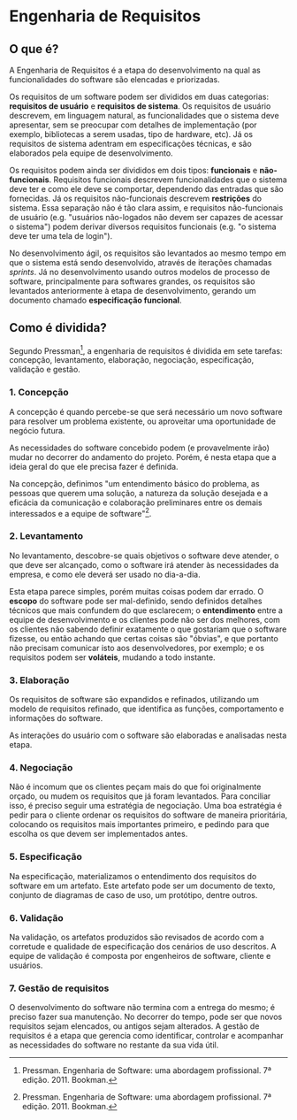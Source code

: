 # Engenharia de Requisitos

## O que é?

A Engenharia de Requisitos é a etapa do desenvolvimento na qual as funcionalidades do software são elencadas e 
priorizadas. 

Os requisitos de um software podem ser divididos em duas categorias: **requisitos de usuário** e **requisitos de 
sistema**. Os requisitos de usuário descrevem, em linguagem natural, as funcionalidades que o sistema deve apresentar,
sem se preocupar com detalhes de implementação (por exemplo, bibliotecas a serem usadas, tipo de hardware, etc). Já os
requisitos de sistema adentram em especificações técnicas, e são elaborados pela equipe de desenvolvimento.

Os requisitos podem ainda ser divididos em dois tipos: **funcionais** e **não-funcionais**. Requisitos funcionais
descrevem funcionalidades que o sistema deve ter e como ele deve se comportar, dependendo das entradas que são 
fornecidas. Já os requisitos não-funcionais descrevem **restrições** do sistema. Essa separação não é tão clara assim,
e requisitos não-funcionais de usuário (e.g. "usuários não-logados não devem ser capazes de acessar o sistema") podem 
derivar diversos requisitos funcionais (e.g. "o sistema deve ter uma tela de login").

No desenvolvimento ágil, os requisitos são levantados ao mesmo tempo em que o sistema está sendo desenvolvido, através
de iterações chamadas _sprints_. Já no desenvolvimento usando outros modelos de processo de software, principalmente
para softwares grandes, os requisitos são levantados anteriormente à etapa de desenvolvimento, gerando um documento 
chamado **especificação funcional**. 

## Como é dividida?

Segundo Pressman[^1], a engenharia de requisitos é dividida em sete tarefas: concepção, levantamento, elaboração,
negociação, especificação, validação e gestão.

### 1. Concepção

A concepção é quando percebe-se que será necessário um novo software para resolver um problema existente, ou aproveitar
uma oportunidade de negócio futura.

As necessidades do software concebido podem (e provavelmente irão) mudar no decorrer do andamento do projeto. Porém, é
nesta etapa que a ideia geral do que ele precisa fazer é definida.

Na concepção, definimos "um entendimento básico do problema, as pessoas que querem uma solução, a natureza da solução
desejada e a eficácia da comunicação e colaboração preliminares entre os demais interessados e a equipe de
software"[^1].

### 2. Levantamento

No levantamento, descobre-se quais objetivos o software deve atender, o que deve ser alcançado, como o software irá
atender às necessidades da empresa, e como ele deverá ser usado no dia-a-dia.

Esta etapa parece simples, porém muitas coisas podem dar errado. O **escopo** do software pode ser mal-definido, sendo
definidos detalhes técnicos que mais confundem do que esclarecem; o **entendimento** entre a equipe de desenvolvimento e
os clientes pode não ser dos melhores, com os clientes não sabendo definir exatamente o que gostariam que o software
fizesse, ou então achando que certas coisas são "óbvias", e que portanto não precisam comunicar isto aos
desenvolvedores, por exemplo; e os requisitos podem ser **voláteis**, mudando a todo instante.

### 3. Elaboração

Os requisitos de software são expandidos e refinados, utilizando um modelo de requisitos refinado, que identifica as
funções, comportamento e informações do software.

As interações do usuário com o software são elaboradas e analisadas nesta etapa.

### 4. Negociação

Não é incomum que os clientes peçam mais do que foi originalmente orçado, ou mudem os requisitos que já foram
levantados. Para conciliar isso, é preciso seguir uma estratégia de negociação. Uma boa estratégia é pedir para o
cliente ordenar os requisitos do software de maneira prioritária, colocando os requisitos mais importantes primeiro, e
pedindo para que escolha os que devem ser implementados antes.

### 5. Especificação

Na especificação, materializamos o entendimento dos requisitos do software em um artefato. Este artefato pode ser um
documento de texto, conjunto de diagramas de caso de uso, um protótipo, dentre outros.

### 6. Validação

Na validação, os artefatos produzidos são revisados de acordo com a corretude e qualidade de especificação dos cenários
de uso descritos. A equipe de validação é composta por engenheiros de software, cliente e usuários.

### 7. Gestão de requisitos

O desenvolvimento do software não termina com a entrega do mesmo; é preciso fazer sua manutenção. No decorrer do tempo,
pode ser que novos requisitos sejam elencados, ou antigos sejam alterados. A gestão de requisitos é a etapa que gerencia
como identificar, controlar e acompanhar as necessidades do software no restante da sua vida útil.

[^1]: Pressman. Engenharia de Software: uma abordagem profissional. 7ª edição. 2011. Bookman.  